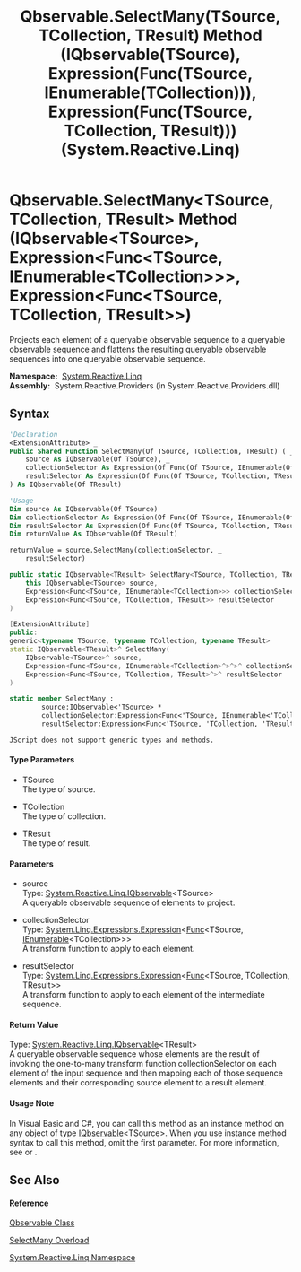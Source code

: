 ﻿---
title: Qbservable.SelectMany(TSource, TCollection, TResult) Method (IQbservable(TSource), Expression(Func(TSource, IEnumerable(TCollection))), Expression(Func(TSource, TCollection, TResult))) (System.Reactive.Linq)
TOCTitle: SelectMany(TSource, TCollection, TResult) Method (IQbservable(TSource), Expression(Func(TSource, IEnumerable(TCollection))), Expression(Func(TSource, TCollection, TResult)))
ms:assetid: M:System.Reactive.Linq.Qbservable.SelectMany``3(System.Reactive.Linq.IQbservable{``0},System.Linq.Expressions.Expression{System.Func{``0,System.Collections.Generic.IEnumerable{``1}}},System.Linq.Expressions.Expression{System.Func{``0,``1,``2}})
ms:mtpsurl: https://msdn.microsoft.com/en-us/library/Hh211970(v=VS.103)
ms:contentKeyID: 36069671
ms.date: 06/28/2011
mtps_version: v=VS.103
dev_langs:
- vb
- csharp
- c++
- fsharp
- jscript
---

# Qbservable.SelectMany\<TSource, TCollection, TResult\> Method (IQbservable\<TSource\>, Expression\<Func\<TSource, IEnumerable\<TCollection\>\>\>, Expression\<Func\<TSource, TCollection, TResult\>\>)

Projects each element of a queryable observable sequence to a queryable observable sequence and flattens the resulting queryable observable sequences into one queryable observable sequence.

**Namespace:**  [System.Reactive.Linq](hh211929\(v=vs.103\).md)  
**Assembly:**  System.Reactive.Providers (in System.Reactive.Providers.dll)

## Syntax

``` vb
'Declaration
<ExtensionAttribute> _
Public Shared Function SelectMany(Of TSource, TCollection, TResult) ( _
    source As IQbservable(Of TSource), _
    collectionSelector As Expression(Of Func(Of TSource, IEnumerable(Of TCollection))), _
    resultSelector As Expression(Of Func(Of TSource, TCollection, TResult)) _
) As IQbservable(Of TResult)
```

``` vb
'Usage
Dim source As IQbservable(Of TSource)
Dim collectionSelector As Expression(Of Func(Of TSource, IEnumerable(Of TCollection)))
Dim resultSelector As Expression(Of Func(Of TSource, TCollection, TResult))
Dim returnValue As IQbservable(Of TResult)

returnValue = source.SelectMany(collectionSelector, _
    resultSelector)
```

``` csharp
public static IQbservable<TResult> SelectMany<TSource, TCollection, TResult>(
    this IQbservable<TSource> source,
    Expression<Func<TSource, IEnumerable<TCollection>>> collectionSelector,
    Expression<Func<TSource, TCollection, TResult>> resultSelector
)
```

``` c++
[ExtensionAttribute]
public:
generic<typename TSource, typename TCollection, typename TResult>
static IQbservable<TResult>^ SelectMany(
    IQbservable<TSource>^ source, 
    Expression<Func<TSource, IEnumerable<TCollection>^>^>^ collectionSelector, 
    Expression<Func<TSource, TCollection, TResult>^>^ resultSelector
)
```

``` fsharp
static member SelectMany : 
        source:IQbservable<'TSource> * 
        collectionSelector:Expression<Func<'TSource, IEnumerable<'TCollection>>> * 
        resultSelector:Expression<Func<'TSource, 'TCollection, 'TResult>> -> IQbservable<'TResult> 
```

``` jscript
JScript does not support generic types and methods.
```

#### Type Parameters

  - TSource  
    The type of source.

<!-- end list -->

  - TCollection  
    The type of collection.

<!-- end list -->

  - TResult  
    The type of result.

#### Parameters

  - source  
    Type: [System.Reactive.Linq.IQbservable](hh229328\(v=vs.103\).md)\<TSource\>  
    A queryable observable sequence of elements to project.  

<!-- end list -->

  - collectionSelector  
    Type: [System.Linq.Expressions.Expression](https://msdn.microsoft.com/en-us/library/Bb335710)\<[Func](https://msdn.microsoft.com/en-us/library/Bb549151)\<TSource, [IEnumerable](https://msdn.microsoft.com/en-us/library/9eekhta0)\<TCollection\>\>\>  
    A transform function to apply to each element.  

<!-- end list -->

  - resultSelector  
    Type: [System.Linq.Expressions.Expression](https://msdn.microsoft.com/en-us/library/Bb335710)\<[Func](https://msdn.microsoft.com/en-us/library/Bb534647)\<TSource, TCollection, TResult\>\>  
    A transform function to apply to each element of the intermediate sequence.  

#### Return Value

Type: [System.Reactive.Linq.IQbservable](hh229328\(v=vs.103\).md)\<TResult\>  
A queryable observable sequence whose elements are the result of invoking the one-to-many transform function collectionSelector on each element of the input sequence and then mapping each of those sequence elements and their corresponding source element to a result element.  

#### Usage Note

In Visual Basic and C\#, you can call this method as an instance method on any object of type [IQbservable](hh229328\(v=vs.103\).md)\<TSource\>. When you use instance method syntax to call this method, omit the first parameter. For more information, see [](https://msdn.microsoft.com/en-us/library/Bb384936) or [](https://msdn.microsoft.com/en-us/library/Bb383977).

## See Also

#### Reference

[Qbservable Class](hh211693\(v=vs.103\).md)

[SelectMany Overload](hh229217\(v=vs.103\).md)

[System.Reactive.Linq Namespace](hh211929\(v=vs.103\).md)

